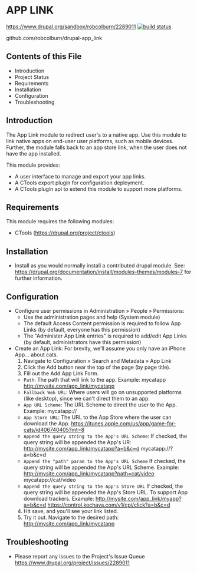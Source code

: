 APP LINK
======================================================


https://www.drupal.org/sandbox/robcolburn/2289011
[![build status](https://img.shields.io/travis/robcolburn/drupal-app_link.svg?style=flat-square)](https://travis-ci.org/robcolburn/drupal-app_link)

github.com/robcolburn/drupal-app_link

Contents of this File
-----------------------------
 * Introduction
 * Project Status
 * Requirements
 * Installation
 * Configuration
 * Troubleshooting


Introduction
-----------------------------
The App Link module to redirect user's to a native app. Use this module
to link native apps on end-user user platforms, such as mobile devices.
Further, the module falls back to an app store link, when the user does
not have the app installed.

This module provides:
 * A user interface to manage and export your app links.
 * A CTools export plugin for configuration deployment.
 * A CTools plugin api to extend this module to support more platforms.

Requirements
------------
This module requires the following modules:
 * CTools (https://drupal.org/project/ctools)

Installation
------------
 * Install as you would normally install a contributed drupal module. See:
   https://drupal.org/documentation/install/modules-themes/modules-7
   for further information.

Configuration
-----------------------------
 * Configure user permissions in Administration » People » Permissions:
   - Use the administration pages and help (System module)
   - The default Access Content permission is required to follow App Links
     (by default, everyone has this permission)
   - The "Administer App Link entries" is required to add/edit App Links
     (by default, administrators have this permission)
 * Create an App Link:
   For brevity, we'll assume you only have an iPhone App… about cats.
   1. Navigate to Configuration » Search and Metadata » App Link
   2. Click the Add button near the top of the page (by page title).
   3. Fill out the Add App Link Form.
     - `Path`:
       The path that will link to the app. Example:
       mycatapp
       http://mysite.com/app_link/mycatapp
     - `Fallback Web URL`:
       Where users will go on unsupported platforms (like desktop),
       since we can't direct them to an app.
     - `App URL Scheme`:
       The URL Scheme to direct the user to the App. Example:
       mycatapp://
     - `App Store URL`:
       The URL to the App Store where the user can download the App.
       https://itunes.apple.com/us/app/game-for-cats/id406740405?mt=8
     - `Append the query string to the App's URL Scheme`:
       If checked, the query string will be appended the App's UR:
       http://mysite.com/app_link/mycatapp?a=b&c=d
       mycatapp://?a=b&c=d
     - `Append the "path" param to the App's URL Scheme`
       If checked, the query string will be appended the App's URL Scheme. Example:
       http://mysite.com/app_link/mycatapp?path=cat/video
       mycatapp://cat/video
     - `Append the query string to the App's Store URL`
       If checked, the query string will be appended the App's Store URL. To  support App download trackers. Example:
       http://mysite.com/app_link/myapp?a=b&c=d
       https://control.kochava.com/v1/cpi/click?a=b&c=d
   4. Hit save, and you'll see your link listed.
   5. Try it out.  Navigate to the desired path:
     http://mysite.com/app_link/mycatapp

Troubleshooting
-----------------------------
 * Please report any issues to the Project's Issue Queue
   https://www.drupal.org/project/issues/2289011
